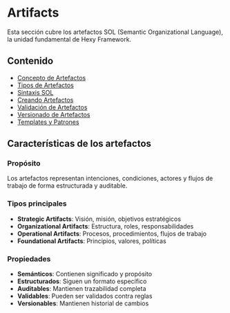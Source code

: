 # Artifacts

Esta sección cubre los artefactos SOL (Semantic Organizational Language), la unidad fundamental de Hexy Framework.

## Contenido

- [Concepto de Artefactos](./artifact-concept.md)
- [Tipos de Artefactos](./artifact-types.md)
- [Sintaxis SOL](./sol-syntax.md)
- [Creando Artefactos](./creating-artifacts.md)
- [Validación de Artefactos](./artifact-validation.md)
- [Versionado de Artefactos](./artifact-versioning.md)
- [Templates y Patrones](./templates-patterns.md)

## Características de los artefactos

### Propósito

Los artefactos representan intenciones, condiciones, actores y flujos de trabajo de forma estructurada y auditable.

### Tipos principales

- **Strategic Artifacts**: Visión, misión, objetivos estratégicos
- **Organizational Artifacts**: Estructura, roles, responsabilidades
- **Operational Artifacts**: Procesos, procedimientos, flujos de trabajo
- **Foundational Artifacts**: Principios, valores, políticas

### Propiedades

- **Semánticos**: Contienen significado y propósito
- **Estructurados**: Siguen un formato específico
- **Auditables**: Mantienen trazabilidad completa
- **Validables**: Pueden ser validados contra reglas
- **Versionables**: Mantienen historial de cambios 